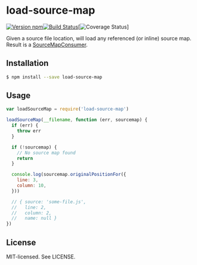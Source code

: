 # load-source-map

[![Version npm](http://img.shields.io/npm/v/load-source-map.svg?style=flat-square)](http://browsenpm.org/package/load-source-map)[![Build Status](http://img.shields.io/travis/rexxars/load-source-map/master.svg?style=flat-square)](https://travis-ci.org/rexxars/load-source-map)[![Coverage Status](https://img.shields.io/coveralls/rexxars/load-source-map/master.svg?style=flat-square)]

Given a source file location, will load any referenced (or inline) source map.  
Result is a [SourceMapConsumer](https://github.com/mozilla/source-map#sourcemapconsumer).

## Installation

```bash
$ npm install --save load-source-map
```

## Usage

```js
var loadSourceMap = require('load-source-map')

loadSourceMap(__filename, function (err, sourcemap) {
  if (err) {
    throw err
  }

  if (!sourcemap) {
    // No source map found
    return
  }

  console.log(sourcemap.originalPositionFor({
    line: 3,
    column: 10,
  }))

  // { source: 'some-file.js',
  //   line: 2,
  //   column: 2,
  //   name: null }
})
```

## License

MIT-licensed. See LICENSE.
